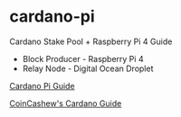 # cardano-pi

Cardano Stake Pool + Raspberry Pi 4 Guide

- Block Producer - Raspberry Pi 4
- Relay Node - Digital Ocean Droplet


[Cardano Pi Guide](https://mattlittleson.github.io/cardano-pi/)

[CoinCashew's Cardano Guide](https://www.coincashew.com/coins/overview-ada/guide-how-to-build-a-haskell-stakepool-node)
